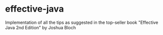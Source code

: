 # effective-java
Implementation of all the tips as suggested in the top-seller book "Effective Java 2nd Edition" by Joshua Bloch
